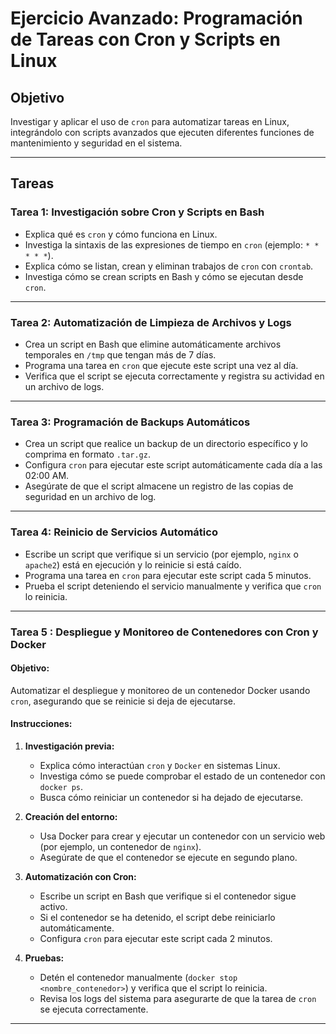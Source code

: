 # **Ejercicio Avanzado: Programación de Tareas con Cron y Scripts en Linux**

## **Objetivo**  
Investigar y aplicar el uso de `cron` para automatizar tareas en Linux, integrándolo con scripts avanzados que ejecuten diferentes funciones de mantenimiento y seguridad en el sistema.  

---

## **Tareas**  

### **Tarea 1: Investigación sobre Cron y Scripts en Bash**  
- Explica qué es `cron` y cómo funciona en Linux.  
- Investiga la sintaxis de las expresiones de tiempo en `cron` (ejemplo: `* * * * *`).  
- Explica cómo se listan, crean y eliminan trabajos de `cron` con `crontab`.  
- Investiga cómo se crean scripts en Bash y cómo se ejecutan desde `cron`.  

---

### **Tarea 2: Automatización de Limpieza de Archivos y Logs**  
- Crea un script en Bash que elimine automáticamente archivos temporales en `/tmp` que tengan más de 7 días.  
- Programa una tarea en `cron` que ejecute este script una vez al día.  
- Verifica que el script se ejecuta correctamente y registra su actividad en un archivo de logs.  

---

### **Tarea 3: Programación de Backups Automáticos**  
- Crea un script que realice un backup de un directorio específico y lo comprima en formato `.tar.gz`.  
- Configura `cron` para ejecutar este script automáticamente cada día a las 02:00 AM.  
- Asegúrate de que el script almacene un registro de las copias de seguridad en un archivo de log.  

---

### **Tarea 4: Reinicio de Servicios Automático**  
- Escribe un script que verifique si un servicio (por ejemplo, `nginx` o `apache2`) está en ejecución y lo reinicie si está caído.  
- Programa una tarea en `cron` para ejecutar este script cada 5 minutos.  
- Prueba el script deteniendo el servicio manualmente y verifica que `cron` lo reinicia.  

---
### **Tarea 5 : Despliegue y Monitoreo de Contenedores con Cron y Docker**
#### **Objetivo:**  
Automatizar el despliegue y monitoreo de un contenedor Docker usando `cron`, asegurando que se reinicie si deja de ejecutarse.  

#### **Instrucciones:**  
1. **Investigación previa:**  
   - Explica cómo interactúan `cron` y `Docker` en sistemas Linux.  
   - Investiga cómo se puede comprobar el estado de un contenedor con `docker ps`.  
   - Busca cómo reiniciar un contenedor si ha dejado de ejecutarse.  

2. **Creación del entorno:**  
   - Usa Docker para crear y ejecutar un contenedor con un servicio web (por ejemplo, un contenedor de `nginx`).  
   - Asegúrate de que el contenedor se ejecute en segundo plano.  

3. **Automatización con Cron:**  
   - Escribe un script en Bash que verifique si el contenedor sigue activo.  
   - Si el contenedor se ha detenido, el script debe reiniciarlo automáticamente.  
   - Configura `cron` para ejecutar este script cada 2 minutos.  

4. **Pruebas:**  
   - Detén el contenedor manualmente (`docker stop <nombre_contenedor>`) y verifica que el script lo reinicia.  
   - Revisa los logs del sistema para asegurarte de que la tarea de `cron` se ejecuta correctamente.  


---
